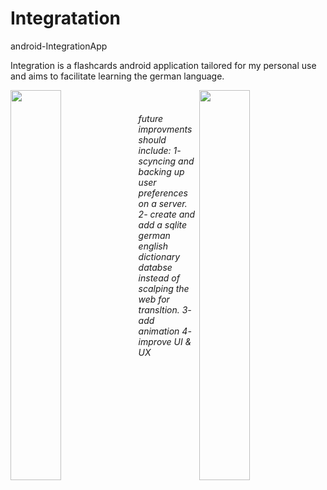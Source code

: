 # Integratation
android-IntegrationApp

Integration is a flashcards android application tailored for my personal use and aims to facilitate learning the german language.
<div>
<img align="right" width="40%" margin="auto 5% auto 5%" height="auto"  src="https://user-images.githubusercontent.com/54249093/88608399-f780e680-d081-11ea-862f-d61f98163687.jpg">

   <img align="left" margin="auto 5% auto 5%" width="40%" height="auto" src="https://user-images.githubusercontent.com/54249093/88608299-b8529580-d081-11ea-9e8f-27a069af6257.jpg"> </div>
<br/> 
<h6>
future improvments should include:
1- scyncing and backing up user preferences on a server. 
2- create and add a sqlite german english dictionary databse instead of scalping the web for transltion. 
3- add animation
4- improve UI & UX
</h6>
